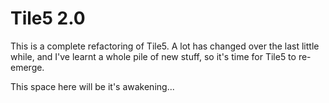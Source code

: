 # Tile5 2.0

This is a complete refactoring of Tile5.  A lot has changed over the last little while, and I've learnt a whole pile of new stuff, so it's time for Tile5 to re-emerge.

This space here will be it's awakening...